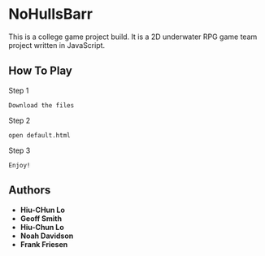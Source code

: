 # NoHullsBarr

This is a college game project build. It is a 2D underwater RPG game team project written in JavaScript.

## How To Play

Step 1
```
Download the files
```
Step 2
```
open default.html
```
Step 3
```
Enjoy!
```

## Authors

* **Hiu-CHun Lo**
* **Geoff Smith**
* **Hiu-Chun Lo**
* **Noah Davidson**
* **Frank Friesen**